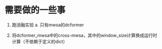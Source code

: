 # 需要做的一些事

1. 跑消融实验
    a. 只有mwsa的dcformer

2. 将dcformer_mwsa中的cross-mwsa，其中的window_size计算换成运行时计算（不依赖于定义的dict）

